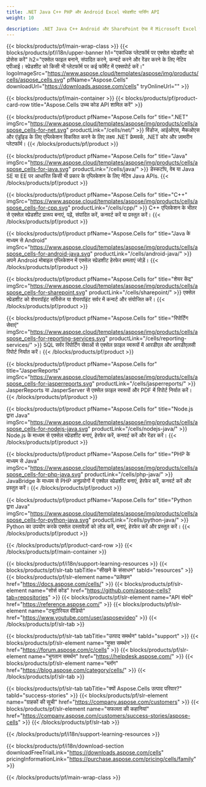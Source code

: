 ```yaml
---
title: .NET Java C++ PHP और Android Excel स्प्रेडशीट पार्सिंग API 
weight: 10

description: .NET Java C++ Android और SharePoint ऐप्स में Microsoft Excel फ़ाइलों को पढ़ने और उनमें हेरफेर करने के लिए पुस्तकालय। SSRS और JasperReports में वर्कशीट निर्यात करें
---
```

{{< blocks/products/pf/main-wrap-class >}}
{{< blocks/products/pf/i18n/upper-banner h1="एकाधिक प्लेटफॉर्म पर एक्सेल स्प्रेडशीट को प्रोसेस करें" h2="एक्सेल फाइल बनाने, संपादित करने, कन्वर्ट करने और रेंडर करने के लिए नेटिव एपीआई। स्प्रेडशीट को किसी भी प्लेटफॉर्म पर कई फॉर्मेट में एक्सपोर्ट करें।" logoImageSrc="https://www.aspose.cloud/templates/aspose/img/products/cells/aspose_cells.svg" pfName="Aspose.Cells" downloadUrl="https://downloads.aspose.com/cells" tryOnlineUrl="" >}}

{{< blocks/products/pf/main-container >}}
{{< blocks/products/pf/product-card-row title="Aspose.Cells उच्च कोड API शामिल करें" >}}

{{< blocks/products/pf/product pfName="Aspose.Cells for" title=".NET" imgSrc="https://www.aspose.cloud/templates/aspose/img/products/cells/aspose_cells-for-net.svg" productLink="/cells/net/" >}}
विंडोज, आईओएस, मैकओएस और एंड्रॉइड के लिए एप्लिकेशन विकसित करने के लिए लक्ष्य .NET फ्रेमवर्क, .NET कोर और ज़ामरीन प्लेटफॉर्म।
{{< /blocks/products/pf/product >}}

{{< blocks/products/pf/product pfName="Aspose.Cells for" title="Java" imgSrc="https://www.aspose.cloud/templates/aspose/img/products/cells/aspose_cells-for-java.svg" productLink="/cells/java/" >}}
डेस्कटॉप, वेब या Java SE या EE पर आधारित किसी भी प्रकार के एप्लिकेशन के लिए नेटिव Java APIs.
{{< /blocks/products/pf/product >}}

{{< blocks/products/pf/product pfName="Aspose.Cells for" title="C++" imgSrc="https://www.aspose.cloud/templates/aspose/img/products/cells/aspose_cells-for-cpp.svg" productLink="/cells/cpp/" >}}
C++ एप्लिकेशन के भीतर से एक्सेल स्प्रेडशीट प्रारूप बनाएं, पढ़ें, संपादित करें, कनवर्ट करें या प्रस्तुत करें।
{{< /blocks/products/pf/product >}}

{{< blocks/products/pf/product pfName="Aspose.Cells for" title="Java के माध्यम से Android" imgSrc="https://www.aspose.cloud/templates/aspose/img/products/cells/aspose_cells-for-android-java.svg" productLink="/cells/android-java/" >}}
अपने Android मोबाइल एप्लिकेशन में एक्सेल स्प्रेडशीट हेरफेर क्षमताएं जोड़ें।
{{< /blocks/products/pf/product >}}

{{< blocks/products/pf/product pfName="Aspose.Cells for" title="शेयर केंद्र" imgSrc="https://www.aspose.cloud/templates/aspose/img/products/cells/aspose_cells-for-sharepoint.svg" productLink="/cells/sharepoint/" >}}
एक्सेल स्प्रेडशीट को शेयरपॉइंट सर्विसेज या शेयरपॉइंट सर्वर में कन्वर्ट और संयोजित करें।
{{< /blocks/products/pf/product >}}

{{< blocks/products/pf/product pfName="Aspose.Cells for" title="रिपोर्टिंग सेवाएं" imgSrc="https://www.aspose.cloud/templates/aspose/img/products/cells/aspose_cells-for-reporting-services.svg" productLink="/cells/reporting-services/" >}}
SQL सर्वर रिपोर्टिंग सेवाओं से एक्सेल फ़ाइल स्वरूपों में आरडीएल और आरडीएलसी रिपोर्ट निर्यात करें।
{{< /blocks/products/pf/product >}}

{{< blocks/products/pf/product pfName="Aspose.Cells for" title="JasperReports" imgSrc="https://www.aspose.cloud/templates/aspose/img/products/cells/aspose_cells-for-jasperreports.svg" productLink="/cells/jasperreports/" >}}
JasperReports या JasperServer से एक्सेल फ़ाइल स्वरूपों और PDF में रिपोर्ट निर्यात करें।
{{< /blocks/products/pf/product >}}

{{< blocks/products/pf/product pfName="Aspose.Cells for" title="Node.js द्वारा Java" imgSrc="https://www.aspose.cloud/templates/aspose/img/products/cells/aspose_cells-for-nodejs-java.svg" productLink="/cells/nodejs-java/" >}}
Node.js के माध्यम से एक्सेल स्प्रेडशीट बनाएं, हेरफेर करें, कनवर्ट करें और रेंडर करें।
{{< /blocks/products/pf/product >}}

{{< blocks/products/pf/product pfName="Aspose.Cells for" title="PHP के माध्यम से Java" imgSrc="https://www.aspose.cloud/templates/aspose/img/products/cells/aspose_cells-for-php-java.svg" productLink="/cells/php-java/" >}}
JavaBridge के माध्यम से PHP अनुप्रयोगों में एक्सेल स्प्रेडशीट बनाएं, हेरफेर करें, कनवर्ट करें और प्रस्तुत करें।
{{< /blocks/products/pf/product >}}

{{< blocks/products/pf/product pfName="Aspose.Cells for" title="Python द्वारा Java" imgSrc="https://www.aspose.cloud/templates/aspose/img/products/cells/aspose_cells-for-python-java.svg" productLink="/cells/python-java/" >}}
Python का उपयोग करके एक्सेल दस्तावेज़ों को लोड करें, बनाएं, हेरफेर करें और प्रस्तुत करें।
{{< /blocks/products/pf/product >}}

{{< /blocks/products/pf/product-card-row >}}
{{< /blocks/products/pf/main-container >}}

{{< blocks/products/pf/i18n/support-learning-resources >}}
{{< blocks/products/pf/slr-tab tabTitle="सीखने के संसाधन" tabId="resources" >}}
{{< blocks/products/pf/slr-element name="प्रलेखन" href="https://docs.aspose.com/cells/" >}}
{{< blocks/products/pf/slr-element name="सोर्स कोड" href="https://github.com/aspose-cells?tab=repositories" >}}
{{< blocks/products/pf/slr-element name="API संदर्भ" href="https://reference.aspose.com/" >}}
{{< blocks/products/pf/slr-element name="ट्यूटोरियल वीडियो" href="https://www.youtube.com/user/asposevideo" >}}
{{< /blocks/products/pf/slr-tab >}}

{{< blocks/products/pf/slr-tab tabTitle="उत्पाद समर्थन" tabId="support" >}}
{{< blocks/products/pf/slr-element name="मुफ्त समर्थन" href="https://forum.aspose.com/c/cells" >}}
{{< blocks/products/pf/slr-element name="भुगतान समर्थन" href="https://helpdesk.aspose.com/" >}}
{{< blocks/products/pf/slr-element name="ब्लॉग" href="https://blog.aspose.com/category/cells/" >}}
{{< /blocks/products/pf/slr-tab >}}

{{< blocks/products/pf/slr-tab tabTitle="क्यों Aspose.Cells उत्पाद परिवार?" tabId="success-stories" >}}
{{< blocks/products/pf/slr-element name="ग्राहकों की सूची" href="https://company.aspose.com/customers" >}}
{{< blocks/products/pf/slr-element name="सफलता की कहानियां" href="https://company.aspose.com/customers/success-stories/aspose-cells" >}}
{{< /blocks/products/pf/slr-tab >}}

{{< /blocks/products/pf/i18n/support-learning-resources >}}

{{< blocks/products/pf/i18n/download-section downloadFreeTrialLink="https://downloads.aspose.com/cells" pricingInformationLink="https://purchase.aspose.com/pricing/cells/family" >}}

{{< /blocks/products/pf/main-wrap-class >}}
